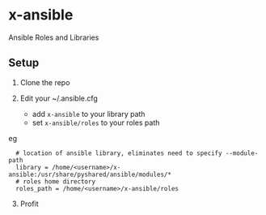 # x-ansible

Ansible Roles and Libraries

## Setup

1. Clone the repo

2. Edit your ~/.ansible.cfg

    - add `x-ansible` to your library path
    - set `x-ansible/roles` to your roles path

  eg

      
      # location of ansible library, eliminates need to specify --module-path
      library = /home/<username>/x-ansible:/usr/share/pyshared/ansible/modules/*
      # roles home directory
      roles_path = /home/<username>/x-ansible/roles

3. Profit
